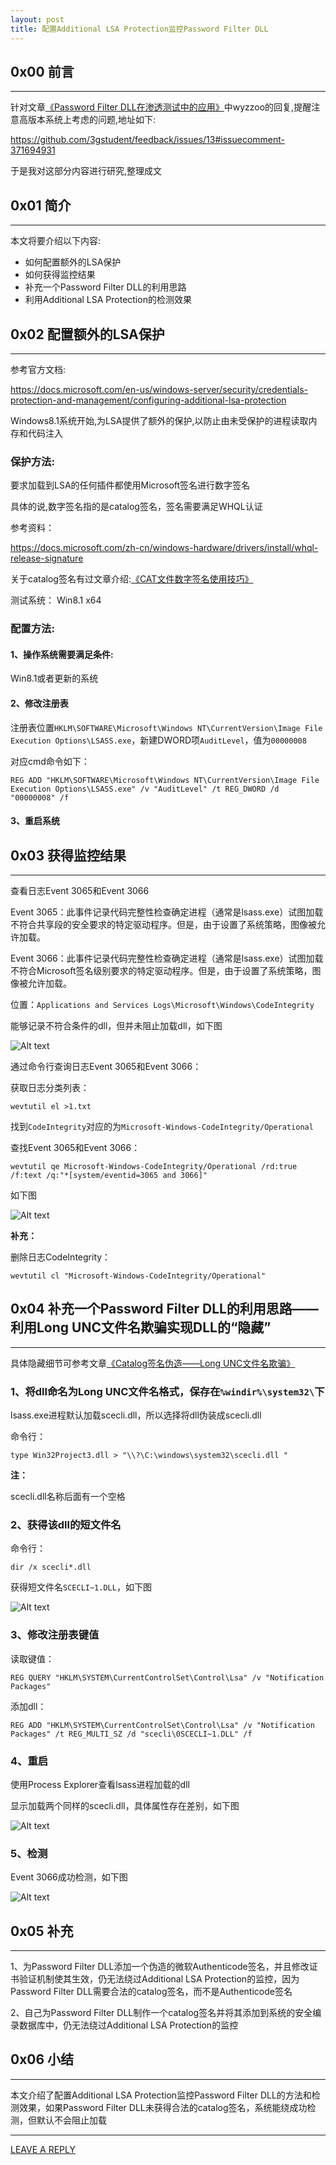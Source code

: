 ```yaml
---
layout: post
title: 配置Additional LSA Protection监控Password Filter DLL
---
```



## 0x00 前言
---

针对文章[《Password Filter DLL在渗透测试中的应用》](https://3gstudent.github.io/Password-Filter-DLL%E5%9C%A8%E6%B8%97%E9%80%8F%E6%B5%8B%E8%AF%95%E4%B8%AD%E7%9A%84%E5%BA%94%E7%94%A8)中wyzzoo的回复,提醒注意高版本系统上考虑的问题,地址如下:

https://github.com/3gstudent/feedback/issues/13#issuecomment-371694931

于是我对这部分内容进行研究,整理成文

## 0x01 简介
---

本文将要介绍以下内容:

- 如何配置额外的LSA保护
- 如何获得监控结果
- 补充一个Password Filter DLL的利用思路
- 利用Additional LSA Protection的检测效果

## 0x02 配置额外的LSA保护
---

参考官方文档:

https://docs.microsoft.com/en-us/windows-server/security/credentials-protection-and-management/configuring-additional-lsa-protection

Windows8.1系统开始,为LSA提供了额外的保护,以防止由未受保护的进程读取内存和代码注入

### 保护方法:

要求加载到LSA的任何插件都使用Microsoft签名进行数字签名


具体的说,数字签名指的是catalog签名，签名需要满足WHQL认证

参考资料：

https://docs.microsoft.com/zh-cn/windows-hardware/drivers/install/whql-release-signature

关于catalog签名有过文章介绍:[《CAT文件数字签名使用技巧》](https://3gstudent.github.io/CAT%E6%96%87%E4%BB%B6%E6%95%B0%E5%AD%97%E7%AD%BE%E5%90%8D%E4%BD%BF%E7%94%A8%E6%8A%80%E5%B7%A7)


测试系统： Win8.1 x64

### 配置方法:

#### 1、操作系统需要满足条件:

Win8.1或者更新的系统

#### 2、修改注册表

注册表位置`HKLM\SOFTWARE\Microsoft\Windows NT\CurrentVersion\Image File Execution Options\LSASS.exe`，新建DWORD项`AuditLevel`，值为`00000008`

对应cmd命令如下：

```
REG ADD "HKLM\SOFTWARE\Microsoft\Windows NT\CurrentVersion\Image File Execution Options\LSASS.exe" /v "AuditLevel" /t REG_DWORD /d "00000008" /f
```

#### 3、重启系统


## 0x03 获得监控结果
---

查看日志Event 3065和Event 3066

Event 3065：此事件记录代码完整性检查确定进程（通常是lsass.exe）试图加载不符合共享段的安全要求的特定驱动程序。但是，由于设置了系统策略，图像被允许加载。

Event 3066：此事件记录代码完整性检查确定进程（通常是lsass.exe）试图加载不符合Microsoft签名级别要求的特定驱动程序。但是，由于设置了系统策略，图像被允许加载。


位置：`Applications and Services Logs\Microsoft\Windows\CodeIntegrity`

能够记录不符合条件的dll，但并未阻止加载dll，如下图

![Alt text](https://raw.githubusercontent.com/3gstudent/BlogPic/master/2018-3-12/2-1.png)

通过命令行查询日志Event 3065和Event 3066：

获取日志分类列表：

```
wevtutil el >1.txt
```

找到`CodeIntegrity`对应的为`Microsoft-Windows-CodeIntegrity/Operational`

查找Event 3065和Event 3066：

```
wevtutil qe Microsoft-Windows-CodeIntegrity/Operational /rd:true /f:text /q:"*[system/eventid=3065 and 3066]"
```

如下图

![Alt text](https://raw.githubusercontent.com/3gstudent/BlogPic/master/2018-3-12/2-2.png)

**补充：**

删除日志CodeIntegrity：

```
wevtutil cl "Microsoft-Windows-CodeIntegrity/Operational"
```

## 0x04 补充一个Password Filter DLL的利用思路——利用Long UNC文件名欺骗实现DLL的“隐藏”
---

具体隐藏细节可参考文章[《Catalog签名伪造——Long UNC文件名欺骗》](https://3gstudent.github.io/Catalog%E7%AD%BE%E5%90%8D%E4%BC%AA%E9%80%A0-Long-UNC%E6%96%87%E4%BB%B6%E5%90%8D%E6%AC%BA%E9%AA%97)

### 1、将dll命名为Long UNC文件名格式，保存在`%windir%\system32\`下

lsass.exe进程默认加载scecli.dll，所以选择将dll伪装成scecli.dll

命令行：

```
type Win32Project3.dll > "\\?\C:\windows\system32\scecli.dll "
```

**注：**

scecli.dll名称后面有一个空格


### 2、获得该dll的短文件名

命令行：

```
dir /x scecli*.dll
```

获得短文件名`SCECLI~1.DLL`，如下图

![Alt text](https://raw.githubusercontent.com/3gstudent/BlogPic/master/2018-3-12/3-1.png)

### 3、修改注册表键值

读取键值：

```
REG QUERY "HKLM\SYSTEM\CurrentControlSet\Control\Lsa" /v "Notification Packages"
```

添加dll：

```
REG ADD "HKLM\SYSTEM\CurrentControlSet\Control\Lsa" /v "Notification Packages" /t REG_MULTI_SZ /d "scecli\0SCECLI~1.DLL" /f
```

### 4、重启

使用Process Explorer查看lsass进程加载的dll

显示加载两个同样的scecli.dll，具体属性存在差别，如下图

![Alt text](https://raw.githubusercontent.com/3gstudent/BlogPic/master/2018-3-12/3-2.png)

### 5、检测

Event 3066成功检测，如下图

![Alt text](https://raw.githubusercontent.com/3gstudent/BlogPic/master/2018-3-12/3-3.png)

## 0x05 补充
---

1、为Password Filter DLL添加一个伪造的微软Authenticode签名，并且修改证书验证机制使其生效，仍无法绕过Additional LSA Protection的监控，因为Password Filter DLL需要合法的catalog签名，而不是Authenticode签名

2、自己为Password Filter DLL制作一个catalog签名并将其添加到系统的安全编录数据库中，仍无法绕过Additional LSA Protection的监控


## 0x06 小结
---

本文介绍了配置Additional LSA Protection监控Password Filter DLL的方法和检测效果，如果Password Filter DLL未获得合法的catalog签名，系统能绕成功检测，但默认不会阻止加载


---


[LEAVE A REPLY](https://github.com/3gstudent/feedback/issues/new)






